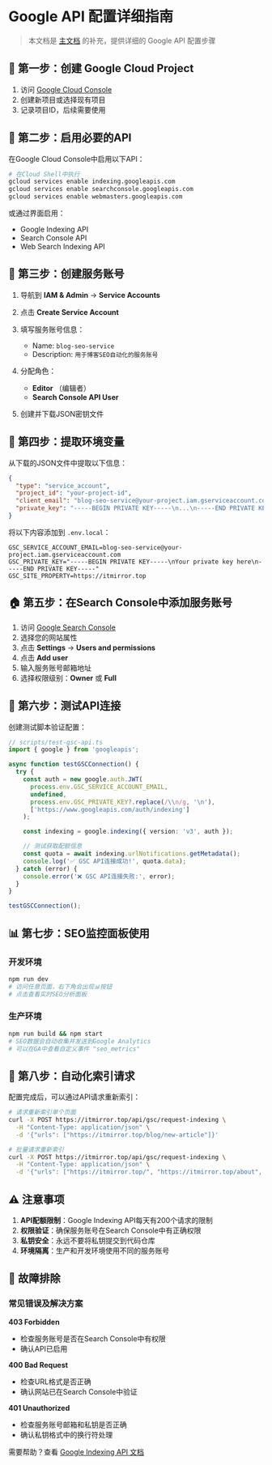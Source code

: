# Google API 配置详细指南

> 本文档是 [主文档](./README.md) 的补充，提供详细的 Google API 配置步骤

## 🎯 第一步：创建 Google Cloud Project

1. 访问 [Google Cloud Console](https://console.cloud.google.com/)
2. 创建新项目或选择现有项目
3. 记录项目ID，后续需要使用

## 🔑 第二步：启用必要的API

在Google Cloud Console中启用以下API：

```bash
# 在Cloud Shell中执行
gcloud services enable indexing.googleapis.com
gcloud services enable searchconsole.googleapis.com
gcloud services enable webmasters.googleapis.com
```

或通过界面启用：

- Google Indexing API
- Search Console API
- Web Search Indexing API

## 👤 第三步：创建服务账号

1. 导航到 **IAM & Admin** → **Service Accounts**
2. 点击 **Create Service Account**
3. 填写服务账号信息：
   - Name: `blog-seo-service`
   - Description: `用于博客SEO自动化的服务账号`

4. 分配角色：
   - **Editor** （编辑者）
   - **Search Console API User**

5. 创建并下载JSON密钥文件

## 📝 第四步：提取环境变量

从下载的JSON文件中提取以下信息：

```json
{
  "type": "service_account",
  "project_id": "your-project-id",
  "client_email": "blog-seo-service@your-project.iam.gserviceaccount.com",
  "private_key": "-----BEGIN PRIVATE KEY-----\n...\n-----END PRIVATE KEY-----\n"
}
```

将以下内容添加到 `.env.local`：

```env
GSC_SERVICE_ACCOUNT_EMAIL=blog-seo-service@your-project.iam.gserviceaccount.com
GSC_PRIVATE_KEY="-----BEGIN PRIVATE KEY-----\nYour private key here\n-----END PRIVATE KEY-----"
GSC_SITE_PROPERTY=https://itmirror.top
```

## 🏠 第五步：在Search Console中添加服务账号

1. 访问 [Google Search Console](https://search.google.com/search-console)
2. 选择您的网站属性
3. 点击 **Settings** → **Users and permissions**
4. 点击 **Add user**
5. 输入服务账号邮箱地址
6. 选择权限级别：**Owner** 或 **Full**

## 🧪 第六步：测试API连接

创建测试脚本验证配置：

```typescript
// scripts/test-gsc-api.ts
import { google } from 'googleapis';

async function testGSCConnection() {
  try {
    const auth = new google.auth.JWT(
      process.env.GSC_SERVICE_ACCOUNT_EMAIL,
      undefined,
      process.env.GSC_PRIVATE_KEY?.replace(/\\n/g, '\n'),
      ['https://www.googleapis.com/auth/indexing']
    );

    const indexing = google.indexing({ version: 'v3', auth });

    // 测试获取配额信息
    const quota = await indexing.urlNotifications.getMetadata();
    console.log('✅ GSC API连接成功!', quota.data);
  } catch (error) {
    console.error('❌ GSC API连接失败:', error);
  }
}

testGSCConnection();
```

## 📊 第七步：SEO监控面板使用

### 开发环境

```bash
npm run dev
# 访问任意页面，右下角会出现📊按钮
# 点击查看实时SEO分析面板
```

### 生产环境

```bash
npm run build && npm start
# SEO数据会自动收集并发送到Google Analytics
# 可以在GA中查看自定义事件 "seo_metrics"
```

## 🎯 第八步：自动化索引请求

配置完成后，可以通过API请求重新索引：

```bash
# 请求重新索引单个页面
curl -X POST https://itmirror.top/api/gsc/request-indexing \
  -H "Content-Type: application/json" \
  -d '{"urls": ["https://itmirror.top/blog/new-article"]}'

# 批量请求重新索引
curl -X POST https://itmirror.top/api/gsc/request-indexing \
  -H "Content-Type: application/json" \
  -d '{"urls": ["https://itmirror.top/", "https://itmirror.top/about", "https://itmirror.top/blog"]}'
```

## ⚠️ 注意事项

1. **API配额限制**：Google Indexing API每天有200个请求的限制
2. **权限验证**：确保服务账号在Search Console中有正确权限
3. **私钥安全**：永远不要将私钥提交到代码仓库
4. **环境隔离**：生产和开发环境使用不同的服务账号

## 🔧 故障排除

### 常见错误及解决方案

**403 Forbidden**

- 检查服务账号是否在Search Console中有权限
- 确认API已启用

**400 Bad Request**

- 检查URL格式是否正确
- 确认网站已在Search Console中验证

**401 Unauthorized**

- 检查服务账号邮箱和私钥是否正确
- 确认私钥格式中的换行符处理

需要帮助？查看 [Google Indexing API 文档](https://developers.google.com/search/apis/indexing-api/v3/quickstart)
